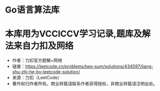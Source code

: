 # Go语言算法库
# 本库用为VCCICCV学习记录,题库及解法来自力扣及网络
- 作者：力扣官方题解+网络
-  链接：https://leetcode.cn/problems/two-sum/solutions/434597/liang-shu-zhi-he-by-leetcode-solution/
-  来源：力扣（LeetCode）
-  著作权归作者所有。商业转载请联系作者获得授权，非商业转载请注明出处。